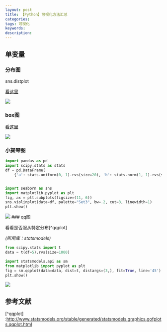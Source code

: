 ```yaml
---
layout: post
title: 【Python】可视化方法汇总
categories:
tags: 可视化
keywords:
description:
---
```


## 单变量

### 分布图

sns.distplot

[看这里](http://www.guofei.site/2017/10/01/seabron.html#title1)  

<img src='http://www.guofei.site/public/postimg2/seaborn1_1.png'>

### box图
<a href='http://www.guofei.site/2017/09/25/matplotlib2.html#title7' target="title7">看这里</a>

<img src='http://www.guofei.site/public/postimg/boxplot.png'>

### 小提琴图
```py
import pandas as pd
import scipy.stats as stats
df = pd.DataFrame(
    {'a': stats.uniform(0, 1).rvs(size=20), 'b': stats.norm(1, 1).rvs(size=20), 'c': stats.norm(1, 1).rvs(size=20)})


import seaborn as sns
import matplotlib.pyplot as plt
fig, ax = plt.subplots(figsize=(11, 6))
sns.violinplot(data=df, palette="Set3", bw=.2, cut=3, linewidth=1)
plt.show()
```

<img src='http://www.guofei.site/public/postimg/violinplot.png'>
### qq图

看看是否服从特定分布[^qqplot]

*(所用库：statsmodels)*

```py
from scipy.stats import t
data = t(df=5).rvs(size=1000)

import statsmodels.api as sm
from matplotlib import pyplot as plt
fig = sm.qqplot(data=data, dist=t, distargs=(3,), fit=True, line='45')
plt.show()
```

<img src='http://www.guofei.site/public/postimg/datavisualization1.png'>




## 参考文献

[^qqplot] :http://www.statsmodels.org/stable/generated/statsmodels.graphics.gofplots.qqplot.html
